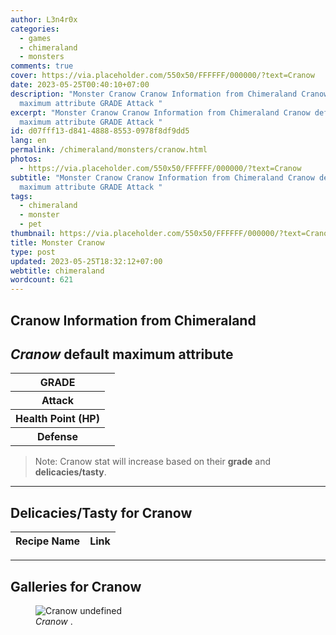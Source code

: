 ```yaml
---
author: L3n4r0x
categories:
  - games
  - chimeraland
  - monsters
comments: true
cover: https://via.placeholder.com/550x50/FFFFFF/000000/?text=Cranow
date: 2023-05-25T00:40:10+07:00
description: "Monster Cranow Cranow Information from Chimeraland Cranow default
  maximum attribute GRADE Attack "
excerpt: "Monster Cranow Cranow Information from Chimeraland Cranow default
  maximum attribute GRADE Attack "
id: d07fff13-d841-4888-8553-0978f8df9dd5
lang: en
permalink: /chimeraland/monsters/cranow.html
photos:
  - https://via.placeholder.com/550x50/FFFFFF/000000/?text=Cranow
subtitle: "Monster Cranow Cranow Information from Chimeraland Cranow default
  maximum attribute GRADE Attack "
tags:
  - chimeraland
  - monster
  - pet
thumbnail: https://via.placeholder.com/550x50/FFFFFF/000000/?text=Cranow
title: Monster Cranow
type: post
updated: 2023-05-25T18:32:12+07:00
webtitle: chimeraland
wordcount: 621
---
```


<link
  rel="stylesheet"
  href="https://rawcdn.githack.com/dimaslanjaka/Web-Manajemen/870a349/css/bootstrap-5-3-0-alpha3-wrapper.css"
/>
<section id="bootstrap-wrapper">
  <div data-bs-theme="dark">
    <h2>Cranow Information from Chimeraland</h2>
    <h2 id="attribute"><i>Cranow</i> default maximum attribute</h2>
    <div class="row">
      <div class="col mb-2">
        <div class="card">
          <div class="card-body">
            <table>
              <tr>
                <th>GRADE</th>
                <td><br /></td>
              </tr>
              <tr>
                <th>Attack</th>
                <td></td>
              </tr>
              <tr>
                <th>Health Point (HP)</th>
                <td></td>
              </tr>
              <tr>
                <th>Defense</th>
                <td></td>
              </tr>
            </table>
          </div>
        </div>
      </div>
    </div>
    <blockquote class="bd-callout bd-callout-warning">
      Note: Cranow stat will increase based on their <b>grade</b> and
      <b>delicacies/tasty</b>.
    </blockquote>
    <hr />
    <h2 id="delicacies">Delicacies/Tasty for Cranow</h2>
    <div class="card">
      <div class="card-body">
        <div class="table-responsive">
          <table class="table table-striped">
            <thead>
              <tr>
                <th>Recipe Name</th>
                <th>Link</th>
              </tr>
            </thead>
            <tbody></tbody>
          </table>
        </div>
      </div>
    </div>
    <hr />
    <div id="gallery">
      <h2>Galleries for Cranow</h2>
      <div class="row">
        <div class="col-lg-6 col-12">
          <figure>
            <img
              src="https://www.webmanajemen.com/undefined"
              alt="Cranow undefined"
            />
            <figcaption style="word-wrap: break-word">
              <i>Cranow</i> .
            </figcaption>
          </figure>
        </div>
      </div>
    </div>
  </div>
</section>